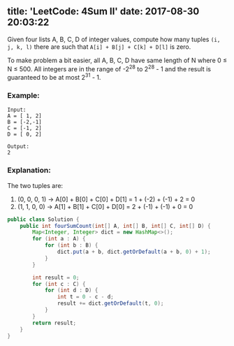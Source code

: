 title: 'LeetCode: 4Sum II'
date: 2017-08-30 20:03:22
---

Given four lists A, B, C, D of integer values, compute how many tuples `(i, j, k, l)` there are such that `A[i] + B[j] + C[k] + D[l]` is zero.

To make problem a bit easier, all A, B, C, D have same length of N where 0 ≤ N ≤ 500. All integers are in the range of -2<sup>28</sup> to 2<sup>28</sup> - 1 and the result is guaranteed to be at most 2<sup>31</sup> - 1.

### Example:
```
Input:
A = [ 1, 2]
B = [-2,-1]
C = [-1, 2]
D = [ 0, 2]

Output:
2
```
### Explanation:
The two tuples are:
1. (0, 0, 0, 1) -> A[0] + B[0] + C[0] + D[1] = 1 + (-2) + (-1) + 2 = 0
2. (1, 1, 0, 0) -> A[1] + B[1] + C[0] + D[0] = 2 + (-1) + (-1) + 0 = 0

```java
public class Solution {
    public int fourSumCount(int[] A, int[] B, int[] C, int[] D) {
        Map<Integer, Integer> dict = new HashMap<>();
        for (int a : A) {
            for (int b : B) {
                dict.put(a + b, dict.getOrDefault(a + b, 0) + 1);
            }
        }

        int result = 0;
        for (int c : C) {
            for (int d : D) {
                int t = 0 - c - d;
                result += dict.getOrDefault(t, 0);
            }
        }
        return result;
    }
}
```
